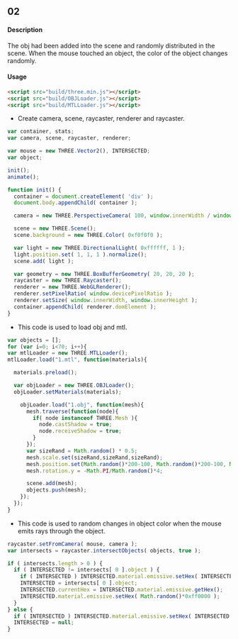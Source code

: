 ## 02 ##

#### Description ####
The obj had been added into the scene and randomly distributed in the scene. When the mouse touched an object, the color of the object changes randomly.

#### Usage ####
```html
<script src="build/three.min.js"></script>
<script src="build/OBJLoader.js"></script>
<script src="build/MTLLoader.js"></script>
```

* Create camera, scene, raycaster, renderer and raycaster.

```javascript
var container, stats;
var camera, scene, raycaster, renderer;

var mouse = new THREE.Vector2(), INTERSECTED;
var object;

init();
animate();

function init() {
  container = document.createElement( 'div' );
  document.body.appendChild( container );

  camera = new THREE.PerspectiveCamera( 100, window.innerWidth / window.innerHeight, 1, 10000 );

  scene = new THREE.Scene();
  scene.background = new THREE.Color( 0xf0f0f0 );

  var light = new THREE.DirectionalLight( 0xffffff, 1 );
  light.position.set( 1, 1, 1 ).normalize();
  scene.add( light );

  var geometry = new THREE.BoxBufferGeometry( 20, 20, 20 );
  raycaster = new THREE.Raycaster();
  renderer = new THREE.WebGLRenderer();
  renderer.setPixelRatio( window.devicePixelRatio );
  renderer.setSize( window.innerWidth, window.innerHeight );
  container.appendChild( renderer.domElement );
}
```

* This code is used to load obj and mtl.

```javascript
var objects = [];
for (var i=0; i<70; i++){
var mtlLoader = new THREE.MTLLoader();
mtlLoader.load("1.mtl", function(materials){

  materials.preload();

  var objLoader = new THREE.OBJLoader();
  objLoader.setMaterials(materials);

    objLoader.load("1.obj", function(mesh){
      mesh.traverse(function(node){
        if( node instanceof THREE.Mesh ){
          node.castShadow = true;
          node.receiveShadow = true;
        }
      });
      var sizeRand = Math.random() * 0.5;
      mesh.scale.set(sizeRand,sizeRand,sizeRand);
      mesh.position.set(Math.random()*200-100, Math.random()*200-100, Math.random()*200-100);
      mesh.rotation.y = -Math.PI/Math.random()*4;

      scene.add(mesh);
      objects.push(mesh);
    });
  });
}

```

* This code is used to random changes in object color when the mouse emits rays through the object.

```javascript
raycaster.setFromCamera( mouse, camera );
var intersects = raycaster.intersectObjects( objects, true );

if ( intersects.length > 0 ) {
  if ( INTERSECTED != intersects[ 0 ].object ) {
    if ( INTERSECTED ) INTERSECTED.material.emissive.setHex( INTERSECTED.currentHex );
    INTERSECTED = intersects[ 0 ].object;
    INTERSECTED.currentHex = INTERSECTED.material.emissive.getHex();
    INTERSECTED.material.emissive.setHex( Math.random()*0xff0000 );
  }
} else {
  if ( INTERSECTED ) INTERSECTED.material.emissive.setHex( INTERSECTED.currentHex );
  INTERSECTED = null;
}
```
